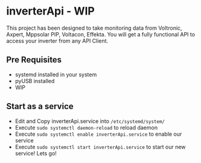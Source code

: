 # inverterApi - WIP

This project has been designed to take monitoring data from Voltronic, Axpert, Mppsolar PIP, Voltacon, Effekta. You will get a fully functional API to access your inverter from any API Client.

## Pre Requisites
- systemd installed in your system
- pyUSB installed
- WIP

## Start as a service
- Edit and Copy inverterApi.service into `/etc/systemd/system/`
- Execute `sudo systemctl daemon-reload` to reload daemon
- Execute `sudo systemctl enable inverterApi.service` to enable our service
- Execute `sudo systemctl start inverterApi.service` to start our new service! Lets go! 
